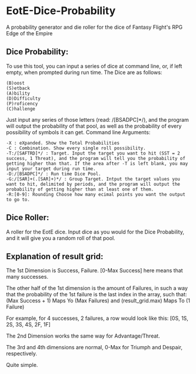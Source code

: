 EotE-Dice-Probability
=====================

A probability generator and die roller for the dice of Fantasy Flight's RPG Edge of the Empire

Dice Probability:
-----------------
  To use this tool, you can input a series of dice at command line, or, if left empty, when prompted during run time. 
  The Dice are as follows:

    (B)oost
    (S)etback
    (A)bility
    (D)Difficulty
    (P)roficency
    (C)hallenge

Just input any series of those letters (read: /[BSADPC]*/), and the program will output the probability of that pool, as well as the probability of every possibility of symbols it can get.
Command line Arguments:

    -X : eXpanded. Show the Total Probabilities
    -C : Combination. Show every single roll possibility.
    -T:/[SAFTRD]*/ : Target. Input the target you want to hit (SST = 2 success, 1 Threat), and the program will tell you the probability of getting higher than that. If the area after -T is left blank, you may input your target during run time.
    -D:/[BSADPC]*/ : Run time Dice Pool.
    -G:/[SAR]+(.[SAR]+)*/ : Group Target. Intput the target values you want to hit, delimited by periods, and the program will output the probability of getting higher than at least one of them.
    -R:[0-9]: Rounding Choose how many ecimal points you want the output to go to.
    

Dice Roller:
------------
  A roller for the EotE dice. Input dice as you would for the Dice Probability, and it will give you a random roll of that pool.
  
Explanation of result grid:
---------------------------
 The 1st Dimension is Success, Failure. [0-Max Success] here means that many successes.
 
 The other half of the 1st dimension is the amount of Failures, in such a way that the probability of the 1st failure is the last index in the array, such that: (Max Success + 1) Maps Yo (Max Failures) and (result_grid.max) Maps To (1 Failure)
 
 For example, for 4 successes, 2 failures, a row would look like this: [0S, 1S, 2S, 3S, 4S, 2F, 1F]
 
 The 2nd Dimension works the same way for Advantage/Threat.
 
 The 3rd and 4th dimensions are normal, 0-Max for Triumph and Despair, respectively.
 
 Quite simple.
